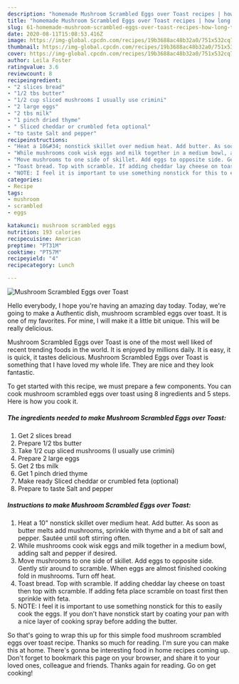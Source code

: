 ```yaml
---
description: "homemade Mushroom Scrambled Eggs over Toast recipes | how long to bake Mushroom Scrambled Eggs over Toast"
title: "homemade Mushroom Scrambled Eggs over Toast recipes | how long to bake Mushroom Scrambled Eggs over Toast"
slug: 61-homemade-mushroom-scrambled-eggs-over-toast-recipes-how-long-to-bake-mushroom-scrambled-eggs-over-toast
date: 2020-08-11T15:08:53.416Z
image: https://img-global.cpcdn.com/recipes/19b3688ac48b32a0/751x532cq70/mushroom-scrambled-eggs-over-toast-recipe-main-photo.jpg
thumbnail: https://img-global.cpcdn.com/recipes/19b3688ac48b32a0/751x532cq70/mushroom-scrambled-eggs-over-toast-recipe-main-photo.jpg
cover: https://img-global.cpcdn.com/recipes/19b3688ac48b32a0/751x532cq70/mushroom-scrambled-eggs-over-toast-recipe-main-photo.jpg
author: Leila Foster
ratingvalue: 3.6
reviewcount: 8
recipeingredient:
- "2 slices bread"
- "1/2 tbs butter"
- "1/2 cup sliced mushrooms I usually use crimini"
- "2 large eggs"
- "2 tbs milk"
- "1 pinch dried thyme"
- " Sliced cheddar or crumbled feta optional"
- "to taste Salt and pepper"
recipeinstructions:
- "Heat a 10&#34; nonstick skillet over medium heat. Add butter. As soon as butter melts add mushrooms, sprinkle with thyme and a bit of salt and pepper. Sautée until soft stirring often."
- "While mushrooms cook wisk eggs and milk together in a medium bowl, adding salt and pepper if desired."
- "Move mushrooms to one side of skillet. Add eggs to opposite side. Gently stir around to scramble. When eggs are almost finished cooking fold in mushrooms. Turn off heat."
- "Toast bread. Top with scramble. If adding cheddar lay cheese on toast then top with scramble. If adding feta place scramble on toast first then sprinkle with feta."
- "NOTE: I feel it is important to use something nonstick for this to easily cook the eggs. If you don&#39;t have nonstick start by coating your pan with a nice layer of cooking spray before adding the butter."
categories:
- Recipe
tags:
- mushroom
- scrambled
- eggs

katakunci: mushroom scrambled eggs 
nutrition: 193 calories
recipecuisine: American
preptime: "PT31M"
cooktime: "PT57M"
recipeyield: "4"
recipecategory: Lunch

---
```



![Mushroom Scrambled Eggs over Toast](https://img-global.cpcdn.com/recipes/19b3688ac48b32a0/751x532cq70/mushroom-scrambled-eggs-over-toast-recipe-main-photo.jpg)

Hello everybody, I hope you're having an amazing day today. Today, we're going to make a Authentic dish, mushroom scrambled eggs over toast. It is one of my favorites. For mine, I will make it a little bit unique. This will be really delicious.



Mushroom Scrambled Eggs over Toast is one of the most well liked of recent trending foods in the world. It is enjoyed by millions daily. It is easy, it is quick, it tastes delicious. Mushroom Scrambled Eggs over Toast is something that I have loved my whole life. They are nice and they look fantastic.


To get started with this recipe, we must prepare a few components. You can cook mushroom scrambled eggs over toast using 8 ingredients and 5 steps. Here is how you cook it.

<!--inarticleads1-->

##### The ingredients needed to make Mushroom Scrambled Eggs over Toast:

1. Get 2 slices bread
1. Prepare 1/2 tbs butter
1. Take 1/2 cup sliced mushrooms (I usually use crimini)
1. Prepare 2 large eggs
1. Get 2 tbs milk
1. Get 1 pinch dried thyme
1. Make ready  Sliced cheddar or crumbled feta (optional)
1. Prepare to taste Salt and pepper




<!--inarticleads2-->

##### Instructions to make Mushroom Scrambled Eggs over Toast:

1. Heat a 10&#34; nonstick skillet over medium heat. Add butter. As soon as butter melts add mushrooms, sprinkle with thyme and a bit of salt and pepper. Sautée until soft stirring often.
1. While mushrooms cook wisk eggs and milk together in a medium bowl, adding salt and pepper if desired.
1. Move mushrooms to one side of skillet. Add eggs to opposite side. Gently stir around to scramble. When eggs are almost finished cooking fold in mushrooms. Turn off heat.
1. Toast bread. Top with scramble. If adding cheddar lay cheese on toast then top with scramble. If adding feta place scramble on toast first then sprinkle with feta.
1. NOTE: I feel it is important to use something nonstick for this to easily cook the eggs. If you don&#39;t have nonstick start by coating your pan with a nice layer of cooking spray before adding the butter.




So that's going to wrap this up for this simple food mushroom scrambled eggs over toast recipe. Thanks so much for reading. I'm sure you can make this at home. There's gonna be interesting food in home recipes coming up. Don't forget to bookmark this page on your browser, and share it to your loved ones, colleague and friends. Thanks again for reading. Go on get cooking!
